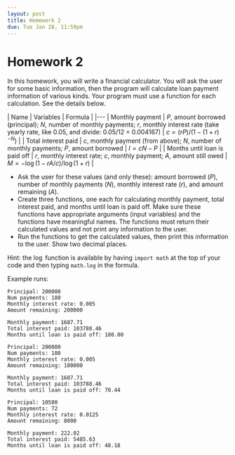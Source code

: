 ```yaml
---
layout: post
title: Homework 2
due: Tue Jan 28, 11:59pm
---
```


# Homework 2

In this homework, you will write a financial calculator. You will ask the user for some basic information, then the program will calculate loan payment information of various kinds. Your program must use  a function for each calculation. See the details below.

| Name | Variables | Formula |
|---
| Monthly payment | $P$, amount borrowed (principal); $N$, number of monthly payments; $r$, monthly interest rate (take yearly rate, like 0.05, and divide: 0.05/12 = 0.004167) | $c = \left(rP\right)/\left(1-(1+r)^{-N}\right)$ |
| Total interest paid | $c$, monthly payment (from above); $N$, number of monthly payments; $P$, amount borrowed | $I = cN - P$ |
| Months until loan is paid off | $r$, monthly interest rate; $c$, monthly payment; $A$, amount still owed | $M = -\log (1-rA/c)/\log(1+r)$ |

- Ask the user for these values (and only these): amount borrowed ($P$), number of monthly payments ($N$), monthly interest rate ($r$), and amount remaining ($A$).
- Create three functions, one each for calculating monthly payment, total interest paid, and months until loan is paid off. Make sure these functions have appropriate arguments (input variables) and the functions have meaningful names. The functions must return their calculated values and not print any information to the user.
- Run the functions to get the calculated values, then print this information to the user. Show two decimal places.

Hint: the $\log$ function is available by having `import math` at the top of your code and then typing `math.log` in the formula.

Example runs:

```
Principal: 200000
Num payments: 180
Monthly interest rate: 0.005
Amount remaining: 200000

Monthly payment: 1687.71
Total interest paid: 103788.46
Months until loan is paid off: 180.00
```

```
Principal: 200000
Num payments: 180
Monthly interest rate: 0.005
Amount remaining: 100000

Monthly payment: 1687.71
Total interest paid: 103788.46
Months until loan is paid off: 70.44
```

```
Principal: 10500
Num payments: 72
Monthly interest rate: 0.0125
Amount remaining: 8000

Monthly payment: 222.02
Total interest paid: 5485.63
Months until loan is paid off: 48.18
```

